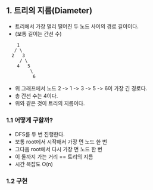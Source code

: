 ## 1. 트리의 지름(Diameter)
- 트리에서 가장 멀리 떨어진 두 노드 사이의 경로 길이이다.
- (보통 길이는 간선 수)
```text
    1
   / \
  2   3
     / \
    4   5
         \
          6
```
- 위 그래프에서 노드 2 -> 1 -> 3 -> 5 -> 6이 가장 긴 경로다.
- 총 간선 수는 4이다.
- 위와 같은 것이 트리의 지름이다.

### 1.1 어떻게 구할까?
- DFS를 두 번 진행한다. 
- 보통 root에서 시작해서 가장 먼 노드 한 번
- 그다음 root에서 다시 가장 먼 노드 한 번 
- 이 둘까지 가는 거리 == 트리의 지름
- 시간 복잡도 O(n)

### 1.2 구현
